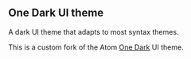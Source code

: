 ## One Dark UI theme

A dark UI theme that adapts to most syntax themes.

This is a custom fork of the Atom [One Dark] UI theme.

[One Dark]: https://github.com/atom/one-dark-ui
